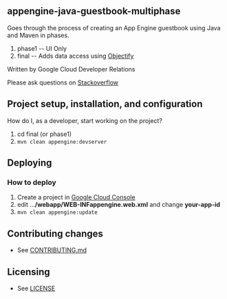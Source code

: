 ## appengine-java-guestbook-multiphase

Goes through the process of creating an App Engine guestbook using Java and Maven in phases.

1. phase1 -- UI Only
2. final -- Adds data access using [Objectify](https://github.com/objectify/objectify)

Written by Google Cloud Developer Relations

Please ask questions on [Stackoverflow](http://stackoverflow.com/questions/tagged/google-app-engine)

## Project setup, installation, and configuration

How do I, as a developer, start working on the project?

1. cd final  (or phase1)
1. `mvn clean appengine:devserver`

<!---
1. What dependencies does it have (where are they expressed) and how do I install them?
1. Can I see the project working before I change anything?

How do I run the project's automated tests?

* Unit Tests

* Integration Tests
 -->

## Deploying

### How to deploy

1. Create a project in [Google Cloud Console](https://cloud.google.com/console)
1. edit ...**/webapp/WEB-INFappengine.web.xml** and change **your-app-id**
1. `mvn clean appengine:update`

<!--- 
## Troubleshooting & useful tools

### Examples of common tasks

e.g.
* How to make curl requests while authenticated via oauth.
* How to monitor background jobs.
* How to run the app through a proxy.
 -->

## Contributing changes

* See [CONTRIBUTING.md](CONTRIBUTING.md)


## Licensing

* See [LICENSE](LICENSE)

